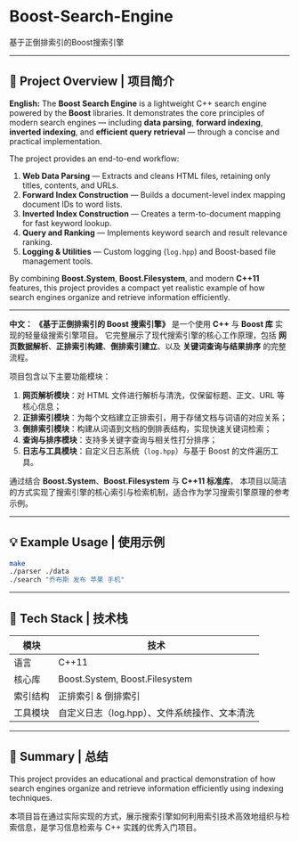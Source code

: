 # Boost-Search-Engine
基于正倒排索引的Boost搜索引擎

---


## 📘 **Project Overview | 项目简介**

**English:**
The **Boost Search Engine** is a lightweight C++ search engine powered by the **Boost** libraries.
It demonstrates the core principles of modern search engines — including **data parsing**, **forward indexing**, **inverted indexing**, and **efficient query retrieval** — through a concise and practical implementation.

The project provides an end-to-end workflow:

1. **Web Data Parsing** — Extracts and cleans HTML files, retaining only titles, contents, and URLs.
2. **Forward Index Construction** — Builds a document-level index mapping document IDs to word lists.
3. **Inverted Index Construction** — Creates a term-to-document mapping for fast keyword lookup.
4. **Query and Ranking** — Implements keyword search and result relevance ranking.
5. **Logging & Utilities** — Custom logging (`log.hpp`) and Boost-based file management tools.

By combining **Boost.System**, **Boost.Filesystem**, and modern **C++11** features,
this project provides a compact yet realistic example of how search engines organize and retrieve information efficiently.

---

**中文：**
**《基于正倒排索引的 Boost 搜索引擎》** 是一个使用 **C++** 与 **Boost 库** 实现的轻量级搜索引擎项目。
它完整展示了现代搜索引擎的核心工作原理，包括 **网页数据解析**、**正排索引构建**、**倒排索引建立**、以及 **关键词查询与结果排序** 的完整流程。

项目包含以下主要功能模块：

1. **网页解析模块**：对 HTML 文件进行解析与清洗，仅保留标题、正文、URL 等核心信息；
2. **正排索引模块**：为每个文档建立正排索引，用于存储文档与词语的对应关系；
3. **倒排索引模块**：构建从词语到文档的倒排表结构，实现快速关键词检索；
4. **查询与排序模块**：支持多关键字查询与相关性打分排序；
5. **日志与工具模块**：自定义日志系统（`log.hpp`）与基于 Boost 的文件遍历工具。

通过结合 **Boost.System**、**Boost.Filesystem** 与 **C++11 标准库**，
本项目以简洁的方式实现了搜索引擎的核心索引与检索机制，适合作为学习搜索引擎原理的参考示例。

---

## 💡 **Example Usage | 使用示例**

```bash
make
./parser ./data
./search "乔布斯 发布 苹果 手机"
```

---

## 🧱 **Tech Stack | 技术栈**

| 模块   | 技术                             |
| ---- | ------------------------------ |
| 语言   | C++11                          |
| 核心库  | Boost.System, Boost.Filesystem |
| 索引结构 | 正排索引 & 倒排索引                    |
| 工具模块 | 自定义日志（log.hpp）、文件系统操作、文本清洗     |

---

## 🧩 **Summary | 总结**

This project provides an educational and practical demonstration of how search engines organize and retrieve information efficiently using indexing techniques.

本项目旨在通过实际实现的方式，展示搜索引擎如何利用索引技术高效地组织与检索信息，是学习信息检索与 C++ 实践的优秀入门项目。
